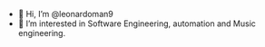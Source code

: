- 👋 Hi, I’m @leonardoman9
- 👀 I’m interested in Software Engineering, automation and Music engineering.

<!---
leonardoman9/leonardoman9 is a ✨ special ✨ repository because its `README.md` (this file) appears on your GitHub profile.
You can click the Preview link to take a look at your changes.
--->
